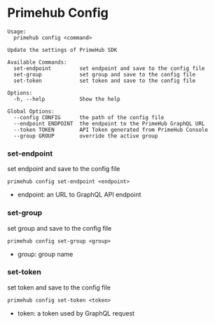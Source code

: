 
# Primehub Config

```
Usage: 
  primehub config <command>

Update the settings of PrimeHub SDK

Available Commands:
  set-endpoint         set endpoint and save to the config file
  set-group            set group and save to the config file
  set-token            set token and save to the config file

Options:
  -h, --help           Show the help

Global Options:
  --config CONFIG      the path of the config file
  --endpoint ENDPOINT  the endpoint to the PrimeHub GraphQL URL
  --token TOKEN        API Token generated from PrimeHub Console
  --group GROUP        override the active group

```


### set-endpoint

set endpoint and save to the config file


```
primehub config set-endpoint <endpoint>
```

* endpoint: an URL to GraphQL API endpoint
 


 



### set-group

set group and save to the config file


```
primehub config set-group <group>
```

* group: group name
 


 



### set-token

set token and save to the config file


```
primehub config set-token <token>
```

* token: a token used by GraphQL request
 


 


 
